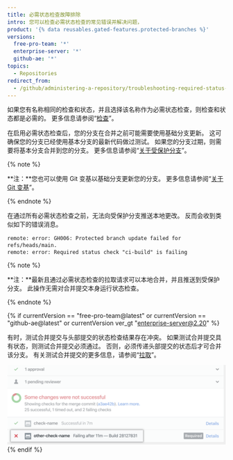 ```yaml
---
title: 必需状态检查故障排除
intro: 您可以检查必需状态检查的常见错误并解决问题，
product: '{% data reusables.gated-features.protected-branches %}'
versions:
  free-pro-team: '*'
  enterprise-server: '*'
  github-ae: '*'
topics:
  - Repositories
redirect_from:
  - /github/administering-a-repository/troubleshooting-required-status-checks
---
```

如果您有名称相同的检查和状态，并且选择该名称作为必需状态检查，则检查和状态都是必需的。 更多信息请参阅“[检查](/rest/reference/checks)”。

在启用必需状态检查后，您的分支在合并之前可能需要使用基础分支更新。 这可确保您的分支已经使用基本分支的最新代码做过测试。 如果您的分支过期，则需要将基本分支合并到您的分支。 更多信息请参阅“[关于受保护分支](/github/administering-a-repository/about-protected-branches#require-status-checks-before-merging)”。

{% note %}

**注：**您也可以使用 Git 变基以基础分支更新您的分支。 更多信息请参阅“[关于 Git 变基](/github/getting-started-with-github/about-git-rebase)”。

{% endnote %}

在通过所有必需状态检查之前，无法向受保护分支推送本地更改。 反而会收到类似如下的错误消息。

```shell
remote: error: GH006: Protected branch update failed for refs/heads/main.
remote: error: Required status check "ci-build" is failing
```
{% note %}

**注：**最新且通过必需状态检查的拉取请求可以本地合并，并且推送到受保护分支。 此操作无需对合并提交本身运行状态检查。

{% endnote %}

{% if currentVersion == "free-pro-team@latest" or currentVersion == "github-ae@latest" or currentVersion ver_gt "enterprise-server@2.20" %}

有时，测试合并提交与头部提交的状态检查结果存在冲突。 如果测试合并提交具有状态，则测试合并提交必须通过。 否则，必须传递头部提交的状态后才可合并该分支。 有关测试合并提交的更多信息，请参阅“[拉取](/rest/reference/pulls#get-a-pull-request)”。

![具有冲突的合并提交的分支](/assets/images/help/repository/req-status-check-conflicting-merge-commits.png)
{% endif %}
